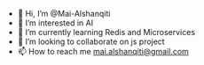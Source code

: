 - 👋 Hi, I’m @Mai-Alshanqiti
- 👀 I’m interested in AI
- 🌱 I’m currently learning Redis and Microservices
- 💞️ I’m looking to collaborate on js project
- 📫 How to reach me mai.alshanqiti@gmail.com

<!---
Mai-Alshanqiti/Mai-Alshanqiti is a ✨ special ✨ repository because its `README.md` (this file) appears on your GitHub profile.
You can click the Preview link to take a look at your changes.
--->

